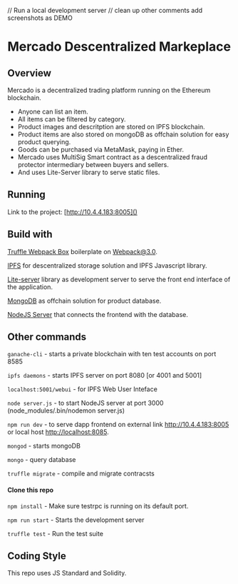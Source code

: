 // 
Run a local development server 
// clean up other comments
add screenshots as DEMO

# Mercado Descentralized Markeplace

## Overview

 Mercado is a decentralized trading platform running on the Ethereum blockchain.

- Anyone can list an item. 
- All items can be filtered by category.
- Product images and descritption are stored on IPFS blockchain.
- Product items are also stored on mongoDB as offchain solution for easy product querying.
- Goods can be purchased via MetaMask, paying in Ether.
- Mercado uses MultiSig Smart contract as a descentralized fraud protector intermediary between buyers and sellers.
- And uses Lite-Server library to serve static files.


## Running

Link to the project: [http://10.4.4.183:8005]() 


## Build with
[Truffle Webpack Box](https://truffleframework.com/boxes/webpack) boilerplate on Webpack@3.0.

[IPFS](http://ipfs.io) for descentralized storage solution and IPFS Javascript library.

[Lite-server]() library as development server to serve the front end interface of the application.

[MongoDB]() as offchain solution for product database.

[NodeJS Server]() that connects the frontend with the database.


## Other commands

`ganache-cli` - starts a private blockchain with ten test accounts on port 8585

`ipfs daemons` - starts IPFS server on port 8080 [or 4001 and 5001]

`localhost:5001/webui` - for IPFS Web User Inteface

`node server.js` - to start NodeJS server at port 3000 (node_modules/.bin/nodemon server.js)

`npm run dev` - to serve dapp frontend on external link <http://10.4.4.183:8005> or local host <http://localhost:8085>.

`mongod` - starts mongoDB

`mongo` - query database

`truffle migrate` - compile and migrate contracsts


#### Clone this repo


`npm install` - Make sure testrpc is running on its default port. 

`npm run start` - Starts the development server

`truffle test` - Run the test suite

## Coding Style
This repo uses JS Standard and Solidity.
